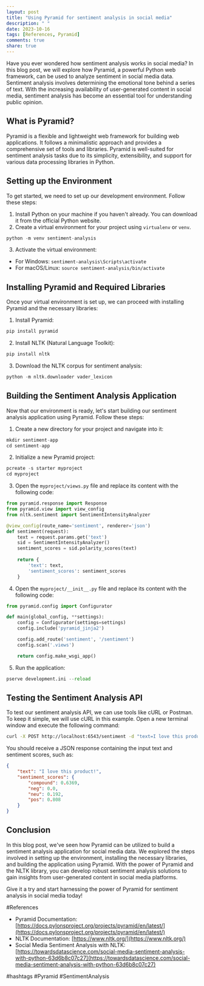```yaml
---
layout: post
title: "Using Pyramid for sentiment analysis in social media"
description: " "
date: 2023-10-16
tags: [References, Pyramid]
comments: true
share: true
---
```


Have you ever wondered how sentiment analysis works in social media? In this blog post, we will explore how Pyramid, a powerful Python web framework, can be used to analyze sentiment in social media data. Sentiment analysis involves determining the emotional tone behind a series of text. With the increasing availability of user-generated content in social media, sentiment analysis has become an essential tool for understanding public opinion.

## What is Pyramid?

Pyramid is a flexible and lightweight web framework for building web applications. It follows a minimalistic approach and provides a comprehensive set of tools and libraries. Pyramid is well-suited for sentiment analysis tasks due to its simplicity, extensibility, and support for various data processing libraries in Python.

## Setting up the Environment

To get started, we need to set up our development environment. Follow these steps:

1. Install Python on your machine if you haven't already. You can download it from the official Python website.
2. Create a virtual environment for your project using `virtualenv` or `venv`.
```python
python -m venv sentiment-analysis
```
3. Activate the virtual environment:
- For Windows: `sentiment-analysis\Scripts\activate`
- For macOS/Linux: `source sentiment-analysis/bin/activate`

## Installing Pyramid and Required Libraries

Once your virtual environment is set up, we can proceed with installing Pyramid and the necessary libraries:

1. Install Pyramid:
```python
pip install pyramid
```
2. Install NLTK (Natural Language Toolkit):
```python
pip install nltk
```
3. Download the NLTK corpus for sentiment analysis:
```python
python -m nltk.downloader vader_lexicon
```

## Building the Sentiment Analysis Application

Now that our environment is ready, let's start building our sentiment analysis application using Pyramid. Follow these steps:

1. Create a new directory for your project and navigate into it:
```python
mkdir sentiment-app
cd sentiment-app
```
2. Initialize a new Pyramid project:
```python
pcreate -s starter myproject
cd myproject
```
3. Open the `myproject/views.py` file and replace its content with the following code:

```python
from pyramid.response import Response
from pyramid.view import view_config
from nltk.sentiment import SentimentIntensityAnalyzer

@view_config(route_name='sentiment', renderer='json')
def sentiment(request):
    text = request.params.get('text')
    sid = SentimentIntensityAnalyzer()
    sentiment_scores = sid.polarity_scores(text)
    
    return {
        'text': text,
        'sentiment_scores': sentiment_scores
    }
```

4. Open the `myproject/__init__.py` file and replace its content with the following code:

```python
from pyramid.config import Configurator

def main(global_config, **settings):
    config = Configurator(settings=settings)
    config.include('pyramid_jinja2')

    config.add_route('sentiment', '/sentiment')
    config.scan('.views')

    return config.make_wsgi_app()
```

5. Run the application:
```python
pserve development.ini --reload
```

## Testing the Sentiment Analysis API

To test our sentiment analysis API, we can use tools like cURL or Postman. To keep it simple, we will use cURL in this example. Open a new terminal window and execute the following command:

```bash
curl -X POST http://localhost:6543/sentiment -d "text=I love this product!"
```

You should receive a JSON response containing the input text and sentiment scores, such as:
```json
{
    "text": "I love this product!",
    "sentiment_scores": {
        "compound": 0.6369,
        "neg": 0.0,
        "neu": 0.192,
        "pos": 0.808
    }
}
```

## Conclusion

In this blog post, we've seen how Pyramid can be utilized to build a sentiment analysis application for social media data. We explored the steps involved in setting up the environment, installing the necessary libraries, and building the application using Pyramid. With the power of Pyramid and the NLTK library, you can develop robust sentiment analysis solutions to gain insights from user-generated content in social media platforms.

Give it a try and start harnessing the power of Pyramid for sentiment analysis in social media today!

#References  
- Pyramid Documentation: [https://docs.pylonsproject.org/projects/pyramid/en/latest/](https://docs.pylonsproject.org/projects/pyramid/en/latest/)
- NLTK Documentation: [https://www.nltk.org/](https://www.nltk.org/)
- Social Media Sentiment Analysis with NLTK: [https://towardsdatascience.com/social-media-sentiment-analysis-with-python-63d6b8c07c27](https://towardsdatascience.com/social-media-sentiment-analysis-with-python-63d6b8c07c27)

#hashtags #Pyramid #SentimentAnalysis